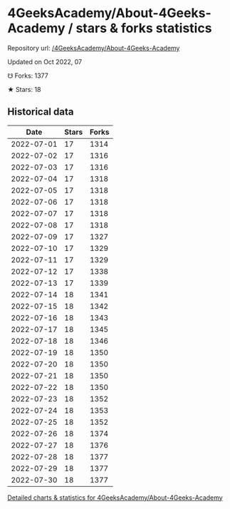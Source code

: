# 4GeeksAcademy/About-4Geeks-Academy / stars & forks statistics

Repository url: [/4GeeksAcademy/About-4Geeks-Academy](https://github.com/4GeeksAcademy/About-4Geeks-Academy)

Updated on Oct 2022, 07

☋ Forks: 1377

★ Stars: 18

## Historical data
| Date | Stars | Forks |
|------|-------|-------|
| 2022-07-01 | 17 | 1314 | 
| 2022-07-02 | 17 | 1316 | 
| 2022-07-03 | 17 | 1316 | 
| 2022-07-04 | 17 | 1318 | 
| 2022-07-05 | 17 | 1318 | 
| 2022-07-06 | 17 | 1318 | 
| 2022-07-07 | 17 | 1318 | 
| 2022-07-08 | 17 | 1318 | 
| 2022-07-09 | 17 | 1327 | 
| 2022-07-10 | 17 | 1329 | 
| 2022-07-11 | 17 | 1329 | 
| 2022-07-12 | 17 | 1338 | 
| 2022-07-13 | 17 | 1339 | 
| 2022-07-14 | 18 | 1341 | 
| 2022-07-15 | 18 | 1342 | 
| 2022-07-16 | 18 | 1343 | 
| 2022-07-17 | 18 | 1345 | 
| 2022-07-18 | 18 | 1346 | 
| 2022-07-19 | 18 | 1350 | 
| 2022-07-20 | 18 | 1350 | 
| 2022-07-21 | 18 | 1350 | 
| 2022-07-22 | 18 | 1350 | 
| 2022-07-23 | 18 | 1352 | 
| 2022-07-24 | 18 | 1353 | 
| 2022-07-25 | 18 | 1352 | 
| 2022-07-26 | 18 | 1374 | 
| 2022-07-27 | 18 | 1376 | 
| 2022-07-28 | 18 | 1377 | 
| 2022-07-29 | 18 | 1377 | 
| 2022-07-30 | 18 | 1377 | 


[Detailed charts & statistics for 4GeeksAcademy/About-4Geeks-Academy](https://reviewgithub.com/rep/4GeeksAcademy/About-4Geeks-Academy)
